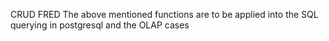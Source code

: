 CRUD
FRED
The above mentioned functions are to be applied into the SQL querying in postgresql and the OLAP cases
